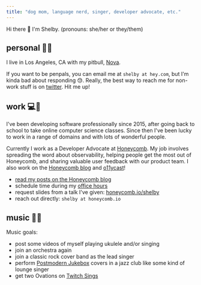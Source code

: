```yaml
---
title: "dog mom, language nerd, singer, developer advocate, etc."
---
```


Hi there 👋 I'm Shelby. (pronouns: she/her or they/them)

## personal 💜🐾

I live in Los Angeles, CA with my pitbull, [Nova](/nova).

If you want to be penpals, you can email me at `shelby at hey.com`, but I'm kinda bad about responding 😓. Really, the best way to reach me for non-work stuff is on [twitter](http://twitter.com/shelbyspees). Hit me up! 

## work 💻🥑

I've been developing software professionally since 2015, after going back to school to take online computer science classes. Since then I've been lucky to work in a range of domains and with lots of wonderful people.

Currently I work as a Developer Advocate at [Honeycomb](http://honeycomb.io/). My job involves spreading the word about observability, helping people get the most out of Honeycomb, and sharing valuable user feedback with our product team. I also work on the [Honeycomb blog](http://honeycomb.io/blog/) and [o11ycast](http://o11y.fm/)!

- [read my posts on the Honeycomb blog](https://www.honeycomb.io/author/shelby/)
- schedule time during my [office hours](https://honeycomb.io/meet/shelby/)
- request slides from a talk I've given: [honeycomb.io/shelby](https://honeycomb.io/shelby/)
- reach out directly: `shelby at honeycomb.io`

## music 🎤🎵

Music goals:

- post some videos of myself playing ukulele and/or singing
- join an orchestra again
- join a classic rock cover band as the lead singer
- perform [Postmodern Jukebox](https://postmodernjukebox.com/) covers in a jazz club like some kind of lounge singer
- get two Ovations on [Twitch Sings](https://www.twitch.tv/sings/en-gb/download/?utm_referrer=https://www.google.com/)
